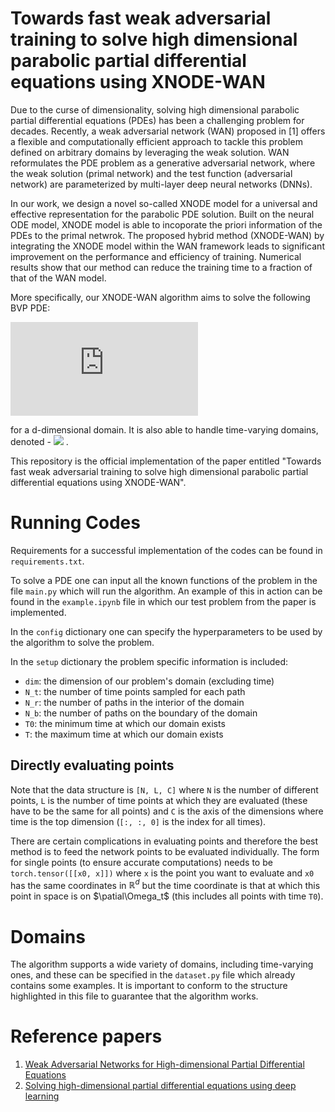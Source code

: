 # Towards fast weak adversarial training to solve high dimensional parabolic partial differential equations using XNODE-WAN

Due to the curse of dimensionality, solving high dimensional parabolic partial differential equations (PDEs) has been a challenging problem for decades. Recently, a weak adversarial network (WAN) proposed in [1] offers a flexible and computationally efficient approach to tackle this problem defined on arbitrary domains by leveraging the weak solution. WAN reformulates the PDE problem as a generative adversarial network, where the weak solution (primal network) and the test function (adversarial network) are parameterized by multi-layer deep neural networks (DNNs). 

In our work, we design a novel so-called XNODE model for a universal and effective representation for the parabolic PDE solution. Built on the neural ODE model, XNODE model is able to incoporate the priori information of the PDEs to the primal netwrok. The proposed hybrid method (XNODE-WAN) by integrating the XNODE model within the WAN framework leads to significant improvement on the performance and efficiency of training. Numerical results show that our method can reduce the training time to a fraction of that of the WAN model. 

More specifically, our XNODE-WAN algorithm aims to solve the following BVP PDE:

![equation](https://latex.codecogs.com/gif.latex?%5Cleft%5C%7B%5Cbegin%7Barray%7D%7Bll%7D%20u_%7Bt%7D-%5Csum_%7Bi%3D1%7D%5Ed%20%5Cpartial_i%20%28%5Csum_%7Bj%3D1%7D%5Ed%20a_%7Bij%7D%20%5Cpartial_j%20u%29%20&plus;%20%5Csum_%7Bi%3D1%7D%5Ed%20b_i%20%5Cpartial_i%20u%20&plus;%20cu%20%3D%20f%2C%20%26%20%5Ctext%20%7B%20in%20%7D%20%5COmega%20%5Ctimes%5B0%2C%20T%5D%20%5C%5C%20u%28x%2C%20t%29%3Dg%28x%2C%20t%29%2C%20%26%20%5Ctext%20%7B%20on%20%7D%20%5Cpartial%20%5COmega%20%5Ctimes%5B0%2C%20T%5D%20%5C%5C%20u%28x%2C%200%29%3Dh%28x%29%2C%20%26%20%5Ctext%20%7B%20in%20%7D%20%5COmega%20%5Cend%7Barray%7D%5Cright.)

for a d-dimensional domain. It is also able to handle time-varying domains, denoted  - <img src="https://latex.codecogs.com/gif.latex?\Omega(t) " /> .

This repository is the official implementation of the paper entitled "Towards fast weak adversarial training to solve high dimensional parabolic partial differential equations using XNODE-WAN".

# Running Codes
Requirements for a successful implementation of the codes can be found in `requirements.txt`.

To solve a PDE one can input all the known functions of the problem in the file `main.py` which will run the algorithm. An example of this in action can be found in the `example.ipynb` file in which our test problem from the paper is implemented.

In the `config` dictionary one can specify the hyperparameters to be used by the algorithm to solve the problem. 

In the `setup` dictionary the problem specific information is included:
- `dim`: the dimension of our problem's domain (excluding time)
- `N_t`: the number of time points sampled for each path
- `N_r`: the number of paths in the interior of the domain
- `N_b`: the number of paths on the boundary of the domain
- `T0`: the minimum time at which our domain exists
- `T`: the maximum time at which our domain exists

## Directly evaluating points
Note that the data structure is `[N, L, C]` where `N` is the number of different points, `L` is the number of time points at which they are evaluated (these have to be the same for all points) and `C` is the axis of the dimensions where time is the top dimension (`[:, :, 0]` is the index for all times).

There are certain complications in evaluating points and therefore the best method is to feed the network points to be evaluated individually. The form for single points (to ensure accurate computations) needs to be `torch.tensor([[x0, x]])` where `x` is the point you want to evaluate and `x0` has the same coordinates in $\mathbb{R}^d$ but the time coordinate is that at which this point in space is on $\patial\Omega_t$ (this includes all points with time `T0`).

# Domains
The algorithm supports a wide variety of domains, including time-varying ones, and these can be specified in the `dataset.py` file which already contains some examples. It is important to conform to the structure highlighted in this file to guarantee that the algorithm works.

# Reference papers
1. [Weak Adversarial Networks for High-dimensional Partial
Differential Equations](https://arxiv.org/pdf/1907.08272.pdf)
2. [Solving high-dimensional partial differential equations using deep learning](https://www.pnas.org/content/115/34/8505)
